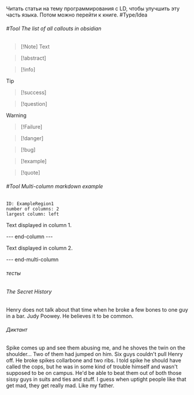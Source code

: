 Читать статьи на тему программирования с LD, чтобы улучшить эту часть языка. Потом можно перейти к книге. #Type/Idea 
###### #Tool The list of all callouts in obsidian
> [!Note] Text

> [!abstract]

> [!info]

> [!tip]

> [!success]

> [!question]

>[!warning]

> [!Failure]

> [!danger]

> [!bug]

> [!example]

> [!quote]



###### #Tool Multi-column markdown example
```start-multi-column  
ID: ExampleRegion1  
number of columns: 2  
largest column: left  
```

Text displayed in column 1.

--- end-column ---

Text displayed in column 2.

--- end-multi-column




###### тесты



###### The Secret History
Henry does not talk about that time when he broke a few bones to one guy in a bar. Judy Poowey. He believes it to be common.

###### Диктант
Spike comes up and see them abusing me, and he shoves the twin on the shoulder... Two of them had jumped on him. Six guys couldn't pull Henry off. He broke spikes collarbone and two ribs. I told spike he should have called the cops, but he was in some kind of trouble himself and wasn't supposed to be on campus. He'd be able to beat them out of both those sissy guys in suits and ties and stuff.
I guess when uptight people like that get mad, they get really mad. Like my father.

